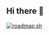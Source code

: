 ## Hi there 👋
[![roadmap.sh](https://roadmap.sh/card/wide/66a0ed95da00e39c490c597f?variant=dark)](https://roadmap.sh)
<!--
**MateenRay/MateenRay** is a ✨ _special_ ✨ repository because its `README.md` (this file) appears on your GitHub profile.

Here are some ideas to get you started:

- 🔭 I’m currently working on ...
- 🌱 I’m currently learning ...
- 👯 I’m looking to collaborate on ...
- 🤔 I’m looking for help with ...
- 💬 Ask me about ...
- 📫 How to reach me: ...
- 😄 Pronouns: ...
- ⚡ Fun fact: ...
-->
